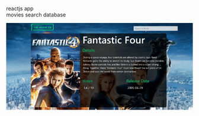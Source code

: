 reactjs app<br/>
movies search database

![](https://github.com/codingontheway/reactjs-movie-database/blob/master/demo.gif)
